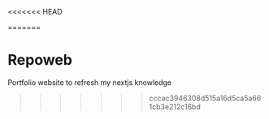 <<<<<<< HEAD

=======
# Repoweb
Portfolio website to refresh my nextjs knowledge
>>>>>>> cccac3946308d515a16d5ca5a661cb3e212c16bd
